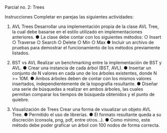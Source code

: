 Parcial no. 2: Trees

Instrucciones
Completar en parejas las siguientes actividades:
1) AVL Trees
Desarrollar una implementación propia de la clase AVL Tree, la cual debe
basarse en el estilo utilizado en implementaciones anteriores.
● La clase debe contar con los siguientes métodos:
○ Insert
○ Traverse
○ Search
○ Delete
○ Min
○ Max
● Incluir un archivo de pruebas para demostrar el funcionamiento de los
métodos previamente listados.

2) BST vs AVL
Realizar un benchmarking entre la implementación de BST y AVL.
● Crear una instancia de cada árbol (BST, AVL).
● Insertar un conjunto de N valores en cada uno de los árboles existentes,
donde N >= 10M.
● Ambos árboles deben de contar con los mismos valores insertados,
independientemente de la topografía resultante.
● Diseñar una serie de búsquedas a realizar en ambos árboles, las cuales
permitan comparar los tiempos de búsqueda obtenidos y el punto de
quiebre.

3) Visualización de Trees
Crear una forma de visualizar un objeto AVL Tree.
● Permitido el uso de librerías.
● El formato resultante queda a su discreción (consola, png, pdf, entre
otros...).
● Como mínimo, este método debe poder graficar un árbol con 100 nodos
de forma correcta.